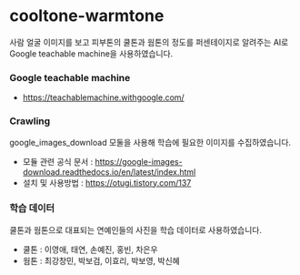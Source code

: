 # cooltone-warmtone
사람 얼굴 이미지를 보고 피부톤의 쿨톤과 웜톤의 정도를 퍼센테이지로 알려주는 AI로 Google teachable machine을 사용하였습니다.

### Google teachable machine
- https://teachablemachine.withgoogle.com/

### Crawling
google_images_download 모둘을 사용해 학습에 필요한 이미지를 수집하였습니다.  
- 모듈 관련 공식 문서 : https://google-images-download.readthedocs.io/en/latest/index.html
- 설치 및 사용방법 : https://otugi.tistory.com/137

### 학습 데이터
쿨톤과 웜톤으로 대표되는 연예인들의 사진을 학습 데이터로 사용하였습니다.
- 쿨톤 : 이영애, 태연, 손예진, 홍빈, 차은우
- 웜톤 : 최강창민, 박보검, 이효리, 박보영, 박신혜
